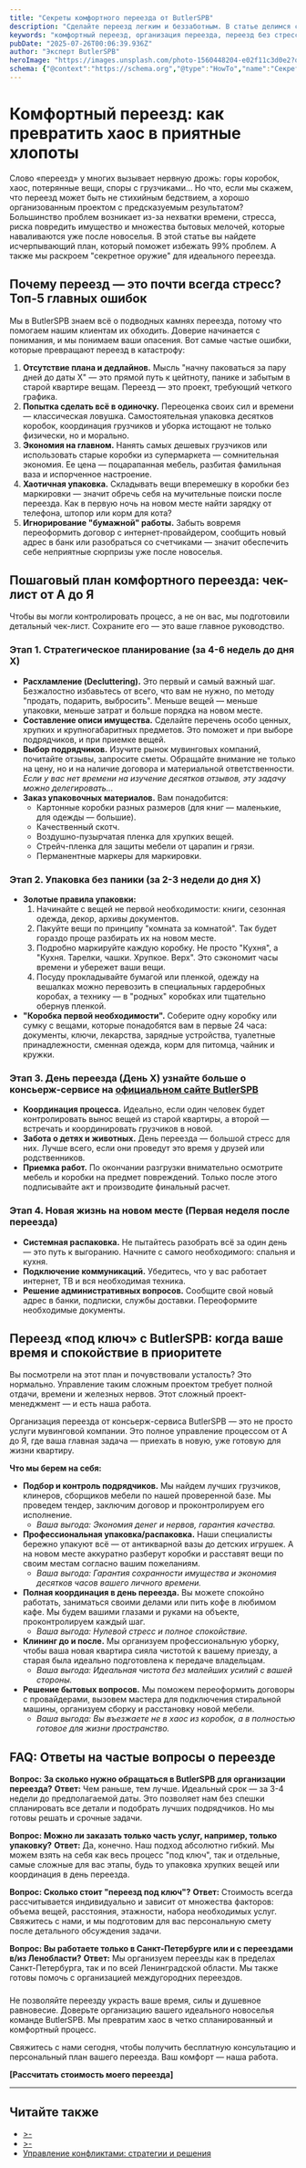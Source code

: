 ```yaml
---
title: "Секреты комфортного переезда от ButlerSPB"
description: "Сделайте переезд легким и беззаботным. В статье делимся секретами: от составления плана и правильной упаковки до выбора надежных помощников. Ваш комфорт – наша забота."
keywords: "комфортный переезд, организация переезда, переезд без стресса, советы по переезду, упаковка вещей, ButlerSPB"
pubDate: "2025-07-26T00:06:39.936Z"
author: "Эксперт ButlerSPB"
heroImage: "https://images.unsplash.com/photo-1560448204-e02f11c3d0e2?q=80&w=2070&auto=format&fit=crop"
schema: {"@context":"https://schema.org","@type":"HowTo","name":"Секреты комфортного переезда от ButlerSPB","description":"Сделайте переезд легким и беззаботным. В статье делимся секретами: от составления плана и правильной упаковки до выбора надежных помощников. Ваш комфорт – наша забота.","image":{"@type":"ImageObject","url":"https://images.unsplash.com/photo-1560448204-e02f11c3d0e2?q=80&w=2070&auto=format&fit=crop"},"aggregateRating":{"@type":"AggregateRating","ratingValue":"4.7","reviewCount":376,"bestRating":"5","worstRating":"1"},"publisher":{"@type":"Organization","name":"Блог ButlerSPB","logo":{"@type":"ImageObject","url":"https://butlerspb-blog.netlify.app/favicon.ico"}},"mainEntityOfPage":{"@type":"WebPage","@id":"https://butlerspb-blog.netlify.app/blog/komfortnyy-pereezd/"}}
---
```

# Комфортный переезд: как превратить хаос в приятные хлопоты

Слово «переезд» у многих вызывает нервную дрожь: горы коробок, хаос, потерянные вещи, споры с грузчиками... Но что, если мы скажем, что переезд может быть не стихийным бедствием, а хорошо организованным проектом с предсказуемым результатом? Большинство проблем возникает из-за нехватки времени, стресса, риска повредить имущество и множества бытовых мелочей, которые наваливаются уже после новоселья. В этой статье вы найдете исчерпывающий план, который поможет избежать 99% проблем. А также мы раскроем "секретное оружие" для идеального переезда.

## Почему переезд — это почти всегда стресс? Топ-5 главных ошибок

Мы в ButlerSPB знаем всё о подводных камнях переезда, потому что помогаем нашим клиентам их обходить. Доверие начинается с понимания, и мы понимаем ваши опасения. Вот самые частые ошибки, которые превращают переезд в катастрофу:

1.  **Отсутствие плана и дедлайнов.** Мысль "начну паковаться за пару дней до даты Х" — это прямой путь к цейтноту, панике и забытым в старой квартире вещам. Переезд — это проект, требующий четкого графика.
2.  **Попытка сделать всё в одиночку.** Переоценка своих сил и времени — классическая ловушка. Самостоятельная упаковка десятков коробок, координация грузчиков и уборка истощают не только физически, но и морально.
3.  **Экономия на главном.** Нанять самых дешевых грузчиков или использовать старые коробки из супермаркета — сомнительная экономия. Ее цена — поцарапанная мебель, разбитая фамильная ваза и испорченное настроение.
4.  **Хаотичная упаковка.** Складывать вещи вперемешку в коробки без маркировки — значит обречь себя на мучительные поиски после переезда. Как в первую ночь на новом месте найти зарядку от телефона, штопор или корм для кота?
5.  **Игнорирование "бумажной" работы.** Забыть вовремя переоформить договор с интернет-провайдером, сообщить новый адрес в банк или разобраться со счетчиками — значит обеспечить себе неприятные сюрпризы уже после новоселья.

## Пошаговый план комфортного переезда: чек-лист от А до Я

Чтобы вы могли контролировать процесс, а не он вас, мы подготовили детальный чек-лист. Сохраните его — это ваше главное руководство.

### Этап 1. Стратегическое планирование (за 4-6 недель до дня Х)

*   **Расхламление (Decluttering).** Это первый и самый важный шаг. Безжалостно избавьтесь от всего, что вам не нужно, по методу "продать, подарить, выбросить". Меньше вещей — меньше упаковки, меньше затрат и больше порядка на новом месте.
*   **Составление описи имущества.** Сделайте перечень особо ценных, хрупких и крупногабаритных предметов. Это поможет и при выборе подрядчиков, и при приемке вещей.
*   **Выбор подрядчиков.** Изучите рынок мувинговых компаний, почитайте отзывы, запросите сметы. Обращайте внимание не только на цену, но и на наличие договора и материальной ответственности. *Если у вас нет времени на изучение десятков отзывов, эту задачу можно делегировать...*
*   **Заказ упаковочных материалов.** Вам понадобится:
    *   Картонные коробки разных размеров (для книг — маленькие, для одежды — большие).
    *   Качественный скотч.
    *   Воздушно-пузырчатая пленка для хрупких вещей.
    *   Стрейч-пленка для защиты мебели от царапин и грязи.
    *   Перманентные маркеры для маркировки.

### Этап 2. Упаковка без паники (за 2-3 недели до дня Х)

*   **Золотые правила упаковки:**
    1.  Начинайте с вещей не первой необходимости: книги, сезонная одежда, декор, архивы документов.
    2.  Пакуйте вещи по принципу "комната за комнатой". Так будет гораздо проще разбирать их на новом месте.
    3.  Подробно маркируйте каждую коробку. Не просто "Кухня", а "Кухня. Тарелки, чашки. Хрупкое. Верх". Это сэкономит часы времени и убережет ваши вещи.
    4.  Посуду прокладывайте бумагой или пленкой, одежду на вешалках можно перевозить в специальных гардеробных коробах, а технику — в "родных" коробках или тщательно обернув пленкой.
*   **"Коробка первой необходимости".** Соберите одну коробку или сумку с вещами, которые понадобятся вам в первые 24 часа: документы, ключи, лекарства, зарядные устройства, туалетные принадлежности, сменная одежда, корм для питомца, чайник и кружки.

### Этап 3. День переезда (День Х) узнайте больше о консьерж-сервисе на <a href="https://butlerspb.ru/svyazatsya-s-konserzh-servisom" target="_blank" rel="nofollow">официальном сайте ButlerSPB</a>

*   **Координация процесса.** Идеально, если один человек будет контролировать вынос вещей из старой квартиры, а второй — встречать и координировать грузчиков в новой.
*   **Забота о детях и животных.** День переезда — большой стресс для них. Лучше всего, если они проведут это время у друзей или родственников.
*   **Приемка работ.** По окончании разгрузки внимательно осмотрите мебель и коробки на предмет повреждений. Только после этого подписывайте акт и производите финальный расчет.

### Этап 4. Новая жизнь на новом месте (Первая неделя после переезда)

*   **Системная распаковка.** Не пытайтесь разобрать всё за один день — это путь к выгоранию. Начните с самого необходимого: спальня и кухня.
*   **Подключение коммуникаций.** Убедитесь, что у вас работает интернет, ТВ и вся необходимая техника.
*   **Решение административных вопросов.** Сообщите свой новый адрес в банки, подписки, службы доставки. Переоформите необходимые документы.

## Переезд «под ключ» с ButlerSPB: когда ваше время и спокойствие в приоритете

Вы посмотрели на этот план и почувствовали усталость? Это нормально. Управление таким сложным проектом требует полной отдачи, времени и железных нервов. Этот сложный проект-менеджмент — и есть наша работа.

Организация переезда от консьерж-сервиса ButlerSPB — это не просто услуги мувинговой компании. Это полное управление процессом от А до Я, где ваша главная задача — приехать в новую, уже готовую для жизни квартиру.

**Что мы берем на себя:**

*   **Подбор и контроль подрядчиков.** Мы найдем лучших грузчиков, клинеров, сборщиков мебели по нашей проверенной базе. Мы проведем тендер, заключим договор и проконтролируем его исполнение.
    *   *Ваша выгода: Экономия денег и нервов, гарантия качества.*
*   **Профессиональная упаковка/распаковка.** Наши специалисты бережно упакуют всё — от антикварной вазы до детских игрушек. А на новом месте аккуратно разберут коробки и расставят вещи по своим местам согласно вашим пожеланиям.
    *   *Ваша выгода: Гарантия сохранности имущества и экономия десятков часов вашего личного времени.*
*   **Полная координация в день переезда.** Вы можете спокойно работать, заниматься своими делами или пить кофе в любимом кафе. Мы будем вашими глазами и руками на объекте, проконтролируем каждый шаг.
    *   *Ваша выгода: Нулевой стресс и полное спокойствие.*
*   **Клининг до и после.** Мы организуем профессиональную уборку, чтобы ваша новая квартира сияла чистотой к вашему приезду, а старая была идеально подготовлена к передаче владельцам.
    *   *Ваша выгода: Идеальная чистота без малейших усилий с вашей стороны.*
*   **Решение бытовых вопросов.** Мы поможем переоформить договоры с провайдерами, вызовем мастера для подключения стиральной машины, организуем сборку и расстановку новой мебели.
    *   *Ваша выгода: Вы въезжаете не в хаос из коробок, а в полностью готовое для жизни пространство.*

## FAQ: Ответы на частые вопросы о переезде

**Вопрос: За сколько нужно обращаться в ButlerSPB для организации переезда?**
**Ответ:** Чем раньше, тем лучше. Идеальный срок — за 3-4 недели до предполагаемой даты. Это позволяет нам без спешки спланировать все детали и подобрать лучших подрядчиков. Но мы готовы решать и срочные задачи.

**Вопрос: Можно ли заказать только часть услуг, например, только упаковку?**
**Ответ:** Да, конечно. Наш подход абсолютно гибкий. Мы можем взять на себя как весь процесс "под ключ", так и отдельные, самые сложные для вас этапы, будь то упаковка хрупких вещей или координация в день переезда.

**Вопрос: Сколько стоит "переезд под ключ"?**
**Ответ:** Стоимость всегда рассчитывается индивидуально и зависит от множества факторов: объема вещей, расстояния, этажности, набора необходимых услуг. Свяжитесь с нами, и мы подготовим для вас персональную смету после детального обсуждения задачи.

**Вопрос: Вы работаете только в Санкт-Петербурге или и с переездами в/из Ленобласти?**
**Ответ:** Мы организуем переезды как в пределах Санкт-Петербурга, так и по всей Ленинградской области. Мы также готовы помочь с организацией междугородних переездов.

###

Не позволяйте переезду украсть ваше время, силы и душевное равновесие. Доверьте организацию вашего идеального новоселья команде ButlerSPB. Мы превратим хаос в четко спланированный и комфортный процесс.

Свяжитесь с нами сегодня, чтобы получить бесплатную консультацию и персональный план вашего переезда. Ваш комфорт — наша работа.

**[Рассчитать стоимость моего переезда]**

---

## Читайте также

*   [>-](/blog/chto-vhodit-v-uslugi-doveritelnogo-upravleniya-nedvizhimostyu/)
*   [>-](/blog/prodazha-pomescheniya-arenduemogo-produktovym-magazinom/)
*   [Управление конфликтами: стратегии и решения](/blog/konfliktnye-situacii/)

